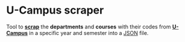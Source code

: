 # U-Campus scraper
Tool to <span style="text-decoration: underline">**scrap**</span> the **departments** and **courses** with their codes from
<span style="text-decoration: underline"> **U-Campus**</span> in a specific year and semester into a [JSON](https://www.json.org/json-en.html) file.
